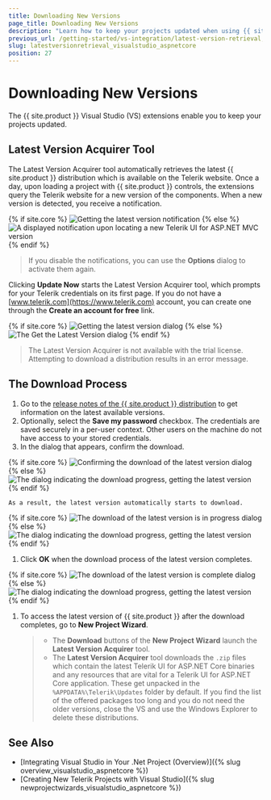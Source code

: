 ```yaml
---
title: Downloading New Versions
page_title: Downloading New Versions
description: "Learn how to keep your projects updated when using {{ site.product }}."
previous_url: /getting-started/vs-integration/latest-version-retrieval, /installation/vs-integration/latest-version-retrieval, /vs-integration-mvc/latest-version-retrieval
slug: latestversionretrieval_visualstudio_aspnetcore
position: 27
---
```


# Downloading New Versions

The {{ site.product }} Visual Studio (VS) extensions enable you to keep your projects updated.

## Latest Version Acquirer Tool

The Latest Version Acquirer tool automatically retrieves the latest {{ site.product }} distribution which is available on the Telerik website. Once a day, upon loading a project with {{ site.product }} controls, the extensions query the Telerik website for a new version of the components. When a new version is detected, you receive a notification.

{% if site.core %}
![Getting the latest version notification](../vs-integration/images/lva_notification.png)
{% else %}
![A displayed notification upon locating a new Telerik UI for ASP.NET MVC version](../vs-integration/images/images-mvc/notification.png)
{% endif %}

> If you disable the notifications, you can use the **Options** dialog to activate them again.

Clicking **Update Now** starts the Latest Version Acquirer tool, which prompts for your Telerik credentials on its first page. If you do not have a [www.telerik.com](https://www.telerik.com) account, you can create one through the **Create an account for free** link.

{% if site.core %}
![Getting the latest version dialog](../vs-integration/images/lva1.png)
{% else %}
![The Get the Latest Version dialog](../vs-integration/images/images-mvc/lva1.png)
{% endif %}

> The Latest Version Acquirer is not available with the trial license. Attempting to download a distribution results in an error message.

## The Download Process

1. Go to the [release notes of the {{ site.product }} distribution](https://www.telerik.com/support/whats-new/aspnet-core-ui/release-history) to get information on the latest available versions.
1. Optionally, select the **Save my password** checkbox. The credentials are saved securely in a per-user context. Other users on the machine do not have access to your stored credentials.
1. In the dialog that appears, confirm the download.

{% if site.core %}
    ![Confirming the download of the latest version dialog](../vs-integration/images/lva2.png)
{% else %}
    ![The dialog indicating the download progress, getting the latest version](../vs-integration/images/images-mvc/lva2.png)
{% endif %}

    As a result, the latest version automatically starts to download.

{% if site.core %}
    ![The download of the latest version is in progress dialog](../vs-integration/images/lva3.png)
{% else %}
    ![The dialog indicating the download progress, getting the latest version](../vs-integration/images/images-mvc/lva3.png)
{% endif %}

1. Click **OK** when the download process of the latest version completes.

{% if site.core %}
    ![The download of the latest version is complete dialog](../vs-integration/images/lva4.png)
{% else %}
    ![The dialog indicating the download progress, getting the latest version](../vs-integration/images/images-mvc/lva4.png)
{% endif %}


1. To access the latest version of {{ site.product }} after the download completes, go to **New Project Wizard**.

    > * The **Download** buttons of the **New Project Wizard** launch the **Latest Version Acquirer** tool.
    > * The **Latest Version Acquirer** tool downloads the `.zip` files which contain the latest Telerik UI for ASP.NET Core binaries and any resources that are vital for a Telerik UI for ASP.NET Core application. These get unpacked in the `%APPDATA%\Telerik\Updates` folder by default. If you find the list of the offered packages too long and you do not need the older versions, close the VS and use the Windows Explorer to delete these distributions.

## See Also

* [Integrating Visual Studio in Your .Net Project (Overview)]({% slug overview_visualstudio_aspnetcore %})
* [Creating New Telerik Projects with Visual Studio]({% slug newprojectwizards_visualstudio_aspnetcore %})
